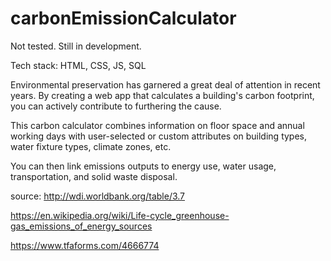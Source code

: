 # carbonEmissionCalculator

Not tested. Still in development. 

Tech stack: HTML, CSS, JS, SQL

Environmental preservation has garnered a great deal of attention in recent years. By creating a web app that calculates a building's carbon footprint, you can actively contribute to furthering the cause.

This carbon calculator combines information on floor space and annual working days with user-selected or custom attributes on building types, water fixture types, climate zones, etc.

You can then link emissions outputs to energy use, water usage, transportation, and solid waste disposal.

source:
http://wdi.worldbank.org/table/3.7

https://en.wikipedia.org/wiki/Life-cycle_greenhouse-gas_emissions_of_energy_sources

https://www.tfaforms.com/4666774
